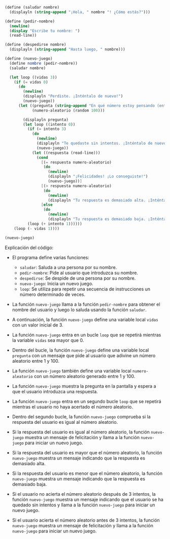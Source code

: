 ```scheme
(define (saludar nombre)
  (displayln (string-append "¡Hola, " nombre "! ¿Cómo estás?")))

(define (pedir-nombre)
  (newline)
  (display "Escribe tu nombre: ")
  (read-line))

(define (despedirse nombre)
  (displayln (string-append "Hasta luego, " nombre)))

(define (nuevo-juego)
  (define nombre (pedir-nombre))
  (saludar nombre)

  (let loop ((vidas 3))
    (if (= vidas 0)
      (do
        (newline)
        (displayln "Perdiste. ¡Inténtalo de nuevo!")
        (nuevo-juego))
      (let ((pregunta (string-append "En qué número estoy pensando (entre 1 y 100)? "))
            (numero-aleatorio (random 100)))

        (displayln pregunta)
        (let loop ((intento 0))
          (if (= intento 3)
            (do
              (newline)
              (displayln "Te quedaste sin intentos. ¡Inténtalo de nuevo!")
              (nuevo-juego))
            (let ((respuesta (read-line)))
              (cond
                [(= respuesta numero-aleatorio)
                 (do
                   (newline)
                   (displayln "¡Felicidades! ¡Lo conseguiste!")
                   (nuevo-juego))]
                [(> respuesta numero-aleatorio)
                 (do
                   (newline)
                   (displayln "Tu respuesta es demasiado alta. ¡Inténtalo de nuevo!"))]
                [else
                 (do
                   (newline)
                   (displayln "Tu respuesta es demasiado baja. ¡Inténtalo de nuevo!"))]))
          (loop (+ intento 1))))))
    (loop (- vidas 1))))

(nuevo-juego)
```

Explicación del código:

* El programa define varias funciones:

  * `saludar`: Saluda a una persona por su nombre.
  * `pedir-nombre`: Pide al usuario que introduzca su nombre.
  * `despedirse`: Se despide de una persona por su nombre.
  * `nuevo-juego`: Inicia un nuevo juego.
  * `loop`: Se utiliza para repetir una secuencia de instrucciones un número determinado de veces.

* La función `nuevo-juego` llama a la función `pedir-nombre` para obtener el nombre del usuario y luego lo saluda usando la función `saludar`.

* A continuación, la función `nuevo-juego` define una variable local `vidas` con un valor inicial de 3.

* La función `nuevo-juego` entra en un bucle `loop` que se repetirá mientras la variable `vidas` sea mayor que 0.

* Dentro del bucle, la función `nuevo-juego` define una variable local `pregunta` con un mensaje que pide al usuario que adivine un número aleatorio entre 1 y 100.

* La función `nuevo-juego` también define una variable local `numero-aleatorio` con un número aleatorio generado entre 1 y 100.

* La función `nuevo-juego` muestra la pregunta en la pantalla y espera a que el usuario introduzca una respuesta.

* La función `nuevo-juego` entra en un segundo bucle `loop` que se repetirá mientras el usuario no haya acertado el número aleatorio.

* Dentro del segundo bucle, la función `nuevo-juego` comprueba si la respuesta del usuario es igual al número aleatorio.

* Si la respuesta del usuario es igual al número aleatorio, la función `nuevo-juego` muestra un mensaje de felicitación y llama a la función `nuevo-juego` para iniciar un nuevo juego.

* Si la respuesta del usuario es mayor que el número aleatorio, la función `nuevo-juego` muestra un mensaje indicando que la respuesta es demasiado alta.

* Si la respuesta del usuario es menor que el número aleatorio, la función `nuevo-juego` muestra un mensaje indicando que la respuesta es demasiado baja.

* Si el usuario no acierta el número aleatorio después de 3 intentos, la función `nuevo-juego` muestra un mensaje indicando que el usuario se ha quedado sin intentos y llama a la función `nuevo-juego` para iniciar un nuevo juego.

* Si el usuario acierta el número aleatorio antes de 3 intentos, la función `nuevo-juego` muestra un mensaje de felicitación y llama a la función `nuevo-juego` para iniciar un nuevo juego.